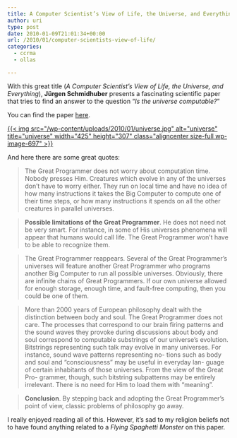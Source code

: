 ```yaml
---
title: A Computer Scientist’s View of Life, the Universe, and Everything
author: uri
type: post
date: 2010-01-09T21:01:34+00:00
url: /2010/01/computer-scientists-view-of-life/
categories:
  - ccrma
  - ollas

---
```

With this great title (_A Computer Scientist’s View of Life, the Universe, and Everything_), **Jürgen Schmidhuber** presents a fascinating scientific paper that tries to find an answer to the question &#8220;_Is the universe computable?_&#8221;

You can find the paper [here][1].

[{{< img src="/wp-content/uploads/2010/01/universe.jpg" alt="universe" title="universe" width="425" height="307" class="aligncenter size-full wp-image-697" >}}][2]

And here there are some great quotes:

> The Great Programmer does not worry about computation time. Nobody presses Him. Creatures which evolve in any of the universes don’t have to worry either. They run on local time and have no idea of how many instructions it takes the Big Computer to compute one of their time steps, or how many instructions it spends on all the other creatures in parallel universes.

> **Possible limitations of the Great Programmer**. He does not need not be very smart. For instance, in some of His universes phenomena will appear that humans would call life. The Great Programmer won’t have to be able to recognize them.

> The Great Programmer reappears. Several of the Great Programmer’s universes will feature another Great Programmer who programs another Big Computer to run all possible universes. Obviously, there are infinite chains of Great Programmers. If our own universe allowed for enough storage, enough time, and fault-free computing, then you could be one of them.

> More than 2000 years of European philosophy dealt with the distinction between body and soul. The Great Programmer does not care. The processes that correspond to our brain firing patterns and the sound waves they provoke during discussions about body and soul correspond to computable substrings of our universe’s evolution. Bitstrings representing such talk may evolve in many universes. For instance, sound wave patterns representing no- tions such as body and soul and “consciousness” may be useful in everyday lan- guage of certain inhabitants of those universes. From the view of the Great Pro- grammer, though, such bitstring subpatterns may be entirely irrelevant. There is no need for Him to load them with “meaning”.

> **Conclusion**. By stepping back and adopting the Great Programmer’s point of view, classic problems of philosophy go away.

I really enjoyed reading all of this. However, it&#8217;s sad to my religion beliefs not to have found anything related to a _Flying Spaghetti Monster_ on this paper.

 [1]: http://ccrma.stanford.edu/courses/220b-winter-2010/readings/cslifeuniverseeverything.pdf
 [2]: /wp-content/uploads/2010/01/universe.jpg